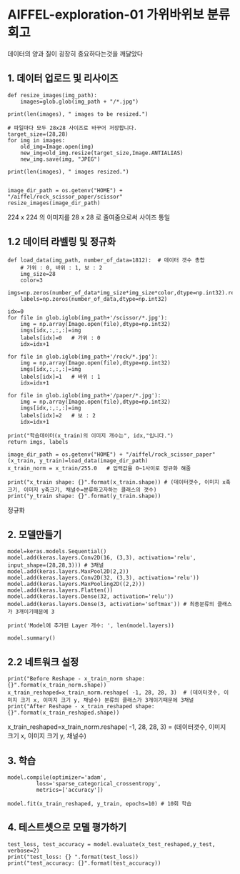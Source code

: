 # AIFFEL-exploration-01 가위바위보 분류 회고

데이터의 양과 질이 굉장히 중요하다는것을 깨달았다

## 1. 데이터 업로드 및 리사이즈
	def resize_images(img_path):
		images=glob.glob(img_path + "/*.jpg")  
    
	print(len(images), " images to be resized.")

    # 파일마다 모두 28x28 사이즈로 바꾸어 저장합니다.
	target_size=(28,28)
	for img in images:
		old_img=Image.open(img)
		new_img=old_img.resize(target_size,Image.ANTIALIAS)
		new_img.save(img, "JPEG")
    
	print(len(images), " images resized.")
	

	image_dir_path = os.getenv("HOME") + "/aiffel/rock_scissor_paper/scissor"
	resize_images(image_dir_path)

224 x 224 의 이미지를 28 x 28 로 줄여줌으로써 사이즈 통일

## 1.2 데이터 라벨링 및 정규화

	def load_data(img_path, number_of_data=1812):  # 데이터 갯수 총합
    	# 가위 : 0, 바위 : 1, 보 : 2
    	img_size=28
    	color=3
    	imgs=np.zeros(number_of_data*img_size*img_size*color,dtype=np.int32).reshape(number_of_data,img_size,img_size,color)
    	labels=np.zeros(number_of_data,dtype=np.int32)

    idx=0
    for file in glob.iglob(img_path+'/scissor/*.jpg'):
        img = np.array(Image.open(file),dtype=np.int32)
        imgs[idx,:,:,:]=img    
        labels[idx]=0   # 가위 : 0
        idx=idx+1

    for file in glob.iglob(img_path+'/rock/*.jpg'):
        img = np.array(Image.open(file),dtype=np.int32)
        imgs[idx,:,:,:]=img   
        labels[idx]=1   # 바위 : 1
        idx=idx+1  
    
    for file in glob.iglob(img_path+'/paper/*.jpg'):
        img = np.array(Image.open(file),dtype=np.int32)
        imgs[idx,:,:,:]=img    
        labels[idx]=2   # 보 : 2
        idx=idx+1
        
    print("학습데이터(x_train)의 이미지 개수는", idx,"입니다.")
    return imgs, labels

	image_dir_path = os.getenv("HOME") + "/aiffel/rock_scissor_paper"
	(x_train, y_train)=load_data(image_dir_path)
	x_train_norm = x_train/255.0   # 입력값을 0~1사이로 정규화 해줌

	print("x_train shape: {}".format(x_train.shape)) # (데이터갯수, 이미지 x축크기, 이미지 y축크기, 채널수=분류하고자하는 클래스의 갯수)
	print("y_train shape: {}".format(y_train.shape))
정규화


## 2. 모델만들기

	model=keras.models.Sequential()
	model.add(keras.layers.Conv2D(16, (3,3), activation='relu', input_shape=(28,28,3))) # 3채널
	model.add(keras.layers.MaxPool2D(2,2))
	model.add(keras.layers.Conv2D(32, (3,3), activation='relu'))
	model.add(keras.layers.MaxPooling2D((2,2)))
	model.add(keras.layers.Flatten())
	model.add(keras.layers.Dense(32, activation='relu'))
	model.add(keras.layers.Dense(3, activation='softmax')) # 최종분류의 클래스가 3개이기때문에 3

	print('Model에 추가된 Layer 개수: ', len(model.layers))

	model.summary()

## 2.2 네트워크 설정
	print("Before Reshape - x_train_norm shape: {}".format(x_train_norm.shape))
	x_train_reshaped=x_train_norm.reshape( -1, 28, 28, 3)  # (데이터갯수, 이미지 크기 x, 이미지 크기 y, 채널수) 분류의 클래스가 3개이기때문에 3채널
	print("After Reshape - x_train_reshaped shape: {}".format(x_train_reshaped.shape))

x_train_reshaped=x_train_norm.reshape( -1, 28, 28, 3) = (데이터갯수, 이미지 크기 x, 이미지 크기 y, 채널수)
## 3. 학습
	model.compile(optimizer='adam',
		     loss='sparse_categorical_crossentropy',
		     metrics=['accuracy'])

	model.fit(x_train_reshaped, y_train, epochs=10) # 10회 학습
	
## 4. 테스트셋으로 모델 평가하기
	test_loss, test_accuracy = model.evaluate(x_test_reshaped,y_test, verbose=2)
	print("test_loss: {} ".format(test_loss))
	print("test_accuracy: {}".format(test_accuracy))

